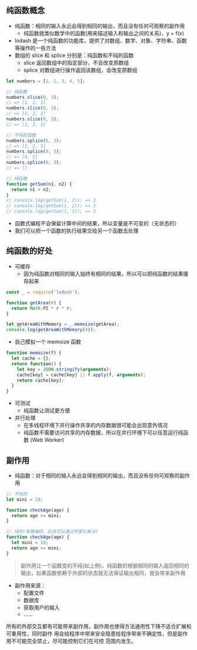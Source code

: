 ## 纯函数概念

* 纯函数：相同的输入永远会得到相同的输出，而且没有任何可观察的副作用
  + 纯函数就类似数学中的函数(用来描述输入和输出之间的关系)，y = f(x)
* lodash 是一个纯函数的功能库，提供了对数组、数字、对象、字符串、函数等操作的一些方法
* 数组的 slice 和 splice 分别是：纯函数和不纯的函数
  + slice 返回数组中的指定部分，不会改变原数组
  + splice 对数组进行操作返回该数组，会改变原数组

``` js
let numbers = [1, 2, 3, 4, 5];

// 纯函数
numbers.slice(0, 3);
// => [1, 2, 3]
numbers.slice(0, 3);
// => [1, 2, 3]
numbers.slice(0, 3);
// => [1, 2, 3]

// 不纯的函数
numbers.splice(0, 3);
// => [1, 2, 3] 
numbers.splice(0, 3);
// => [4, 5] 
numbers.splice(0, 3);
// => []

// 纯函数
function getSum(n1, n2) {
  return n1 + n2;
}
// console.log(getSum(1, 2)); => 3
// console.log(getSum(1, 2)); => 3
// console.log(getSum(1, 2)); => 3
```

* 函数式编程不会保留计算中间的结果，所以变量是不可变的（无状态的）
* 我们可以把一个函数的执行结果交给另一个函数去处理

## 纯函数的好处

* 可缓存
  + 因为纯函数对相同的输入始终有相同的结果，所以可以把纯函数的结果缓存起来

``` js
const _ = require('lodash');

function getArea(r) {
  return Math.PI * r * r;
}

let getAreaWithMemory = _.memoize(getArea);
console.log(getAreaWithMemory(4));
```

* 自己模拟一个 memoize 函数

``` js
function memoize(f) {
  let cache = {};
  return function() {
    let key = JSON.stringify(arguments);
    cache[key] = cache[key] || f.apply(f, arguments);
    return cache[key];
  }
}
```

* 可测试
  + 纯函数让测试更方便
* 并行处理
  + 在多线程环境下并行操作共享的内存数据很可能会出现意外情况
  + 纯函数不需要访问共享的内存数据，所以在并行环境下可以任意运行纯函数 (Web Worker)

## 副作用

* 纯函数：对于相同的输入永远会得到相同的输出，而且没有任何可观察的副作用

``` js
// 不纯的
let mini = 18;

function checkAge(age) {
  return age >= mini;
}

// 纯的(有硬编码，后续可以通过柯里化解决)
function checkAge(age) {
  let mini = 18;
  return age >= mini;
}
```

> 副作用让一个函数变的不纯(如上例)，纯函数的根据相同的输入返回相同的输出，如果函数依赖于外部的状态就无法保证输出相同，就会带来副作用

* 副作用来源：
  + 配置文件
  + 数据库
  + 获取用户的输入
  + ……

所有的外部交互都有可能带来副作用，副作用也使得方法通用性下降不适合扩展和可重用性，同时副作
用会给程序中带来安全隐患给程序带来不确定性，但是副作用不可能完全禁止，尽可能控制它们在可控
范围内发生。
